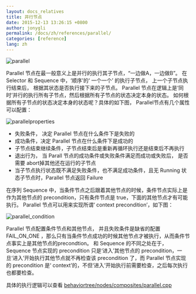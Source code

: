 ```yaml
---
layout: docs_relatives
title: 并行节点 
date: 2015-12-13 13:26:15 +0800
author: jonygli
permalink: /docs/zh/references/parallel/
categories: [reference]
lang: zh
---
```


![parallel]({{site.url}}{{site.baseurl}}/img/references/parallel.png)

Parallel 节点在最一般意义上是并行的执行其子节点，“一边做A，一边做B”。 在 Selector 和 Sequence 中，‘顺序’的‘ 一个一个’ 的执行子节点， 上一个子节点执行结束后， 根据其状态是否执行接下来的子节点。 Parallel 节点在逻辑上是‘同时’并行的执行所有子节点，然后根据所有子节点的状态决定本身的状态。 如何根据所有子节点的状态决定本身的状态呢？具体的如下图， Parallel节点有几个属性可以配置：

![parallelproperties]({{site.url}}{{site.baseurl}}/img/references/parallelproperties.png)

 - 失败条件， 决定 Parallel 节点在什么条件下是失败的
 - 成功条件，决定 Parallel 节点在什么条件下是成功的
 - 子节点结束继续条件，子节点结束后是重新再循环执行还是结束后不再执行
 - 退出行为， 当 Parall 节点的成功条件或失败条件满足而成功或失败后， 是否需要 abort掉其他还在运行的子节点
 - 当子节点执行状态既不满足失败条件，也不满足成功条件，且无 Running 状态子节点时，Parallel 节点返回 Failure

在序列 Sequence 中，当条件节点之后跟着其他节点的时候，条件节点实际上是作为其他节点的 precondition，只有条件节点是 true，下面的其他节点才有可能执行。
Parallel 节点可以用来实现所谓‘ context precondition’，如下图：

![parallel_condition]({{site.url}}{{site.baseurl}}/img/references/parallel_condition.png)

Parallel 节点配置条件节点和其他节点， 并且失败条件是缺省的配置 FAIL_ON_ONE ，那么只有当条件节点成功的时候其他节点才被执行，从而条件节点事实上是其他节点的precondtion。 和 Sequence 的不同之处在于， Sequence 节点实现的 precondition 只是‘进入’其他节点的 precondition，一旦‘进入’开始执行其他节点就不再检查该 precondition 了，而 Parallel 节点实现的 precondition 是‘ context’的，不但‘进入’开始执行前需要检查，之后每次执行也都要检查。

具体的执行逻辑可以查看 [behaviortree/nodes/composites/parallel.cpp]({{site.repository}}/blob/master/src/behaviortree/nodes/composites/parallel.cpp)